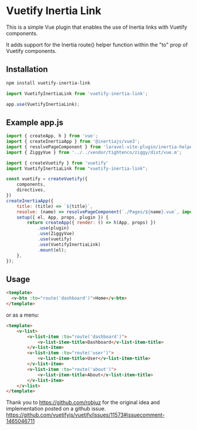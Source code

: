 # Vuetify Inertia Link
This is a simple Vue plugin that enables the use of Inertia links with Vuetify components.

It adds support for the Inertia route() helper function within the "to" prop of Vuetify components.

## Installation

```bash
npm install vuetify-inertia-link
```

```javascript
import VuetifyInertiaLink from 'vuetify-inertia-link';

app.use(VuetifyInertiaLink);
```

## Example app.js
```javascript
import { createApp, h } from 'vue';
import { createInertiaApp } from '@inertiajs/vue3';
import { resolvePageComponent } from 'laravel-vite-plugin/inertia-helpers';
import { ZiggyVue } from '../../vendor/tightenco/ziggy/dist/vue.m';

import { createVuetify } from 'vuetify'
import VuetifyInertiaLink from "vuetify-inertia-link";

const vuetify = createVuetify({
    components,
    directives,
})
createInertiaApp({
    title: (title) => `${title}`,
    resolve: (name) => resolvePageComponent(`./Pages/${name}.vue`, import.meta.glob('./Pages/**/*.vue')),
    setup({ el, App, props, plugin }) {
        return createApp({ render: () => h(App, props) })
            .use(plugin)
            .use(ZiggyVue)
            .use(vuetify)
            .use(VuetifyInertiaLink)
            .mount(el);
    },
});
```


## Usage
```html
<template>
  <v-btn :to="route('dashboard')">Home</v-btn>
</template>
```

or as a menu:
```html
<template>
    <v-list>
        <v-list-item :to="route('dashboard')">
            <v-list-item-title>Dashboard</v-list-item-title>
        </v-list-item>
        <v-list-item :to="route('user')">
            <v-list-item-title>User</v-list-item-title>
        </v-list-item>
        <v-list-item :to="route('about')">
            <v-list-item-title>About</v-list-item-title>
        </v-list-item>
    </v-list>
</template>
```


Thank you to https://github.com/robjuz for the original idea and implementation posted on a github issue.
https://github.com/vuetifyjs/vuetify/issues/11573#issuecomment-1465046711